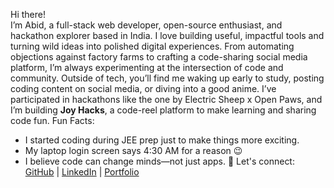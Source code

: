 Hi there!  
I’m Abid, a full-stack web developer, open-source enthusiast, and hackathon explorer based in India.
I love building useful, impactful tools and turning wild ideas into polished digital experiences. From automating objections against factory farms to crafting a code-sharing social media platform, I’m always experimenting at the intersection of code and community.
Outside of tech, you’ll find me waking up early to study, posting coding content on social media, or diving into a good anime. I’ve participated in hackathons like the one by Electric Sheep x Open Paws, and I’m building **Joy Hacks**, a code-reel platform to make learning and sharing code fun.
Fun Facts:  
- I started coding during JEE prep just to make things more exciting.  
- My laptop login screen says 4:30 AM for a reason 😉  
- I believe code can change minds—not just apps.
🔗 Let's connect:  
[GitHub](https://github.com/LarytheLord) | [LinkedIn](https://linkedin.com/in/abikhn) | [Portfolio](https://abidkhan.vercel.app)
